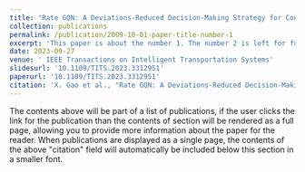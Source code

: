 ```yaml
---
title: "Rate GQN: A Deviations-Reduced Decision-Making Strategy for Connected and Automated Vehicles in Mixed Autonomy"
collection: publications
permalink: /publication/2009-10-01-paper-title-number-1
excerpt: 'This paper is about the number 1. The number 2 is left for future work.'
date: 2023-09-27
venue: ' IEEE Transactions on Intelligent Transportation Systems'
slidesurl: '10.1109/TITS.2023.3312951'
paperurl: '10.1109/TITS.2023.3312951'
citation: 'X. Gao et al., "Rate GQN: A Deviations-Reduced Decision-Making Strategy for Connected and Automated Vehicles in Mixed Autonomy," in IEEE Transactions on Intelligent Transportation Systems, vol. 25, no. 1, pp. 613-625, Jan. 2024, doi: 10.1109/TITS.2023.3312951.'
---
```


The contents above will be part of a list of publications, if the user clicks the link for the publication than the contents of section will be rendered as a full page, allowing you to provide more information about the paper for the reader. When publications are displayed as a single page, the contents of the above "citation" field will automatically be included below this section in a smaller font.
